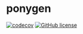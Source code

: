 # ponygen

[![codecov](https://codecov.io/gh/drazisil/ponygen/branch/main/graph/badge.svg?token=GYOHU3V68U)](https://codecov.io/gh/drazisil/ponygen) [![GitHub license](https://img.shields.io/github/license/drazisil/ponygen)](https://github.com/drazisil/ponygen/blob/main/LICENSE)